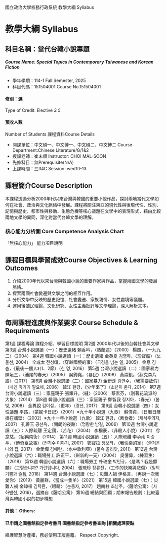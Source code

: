 國立政治大學校務行政系統 教學大綱 Syllabus
# 教學大綱 Syllabus
##  科目名稱：當代台韓小說專題
#####  Course Name: Special Topics in Contemporary Taiwanese and Korean Fiction
  * 學年學期：114-1 Fall Semester, 2025 
  * 科目代碼：151504001 Course No.151504001
#### 修別：選
Type of Credit: Elective 
_3.0_
#### 預收人數
Number of Students
課程資料Course Details
  * 開課單位：中文碩一、中文博一、中文碩二、中文博二 Course Department:Chinese Literature/G/1&2 
  * 授課老師：崔末順 Instructor: CHOI MAL-SOON 
  * 先修科目：無Prerequisite(N/A)
  * 上課時間：三34C Session: wed10-13 
##  課程簡介Course Description
本課程透過分析2000年代以來台灣與韓國的重要小說作品，探討兩地當代文學如何在社會、政治與文化脈絡中發展。課程將關注東亞的現代性與後現代性、性別、記憶與歷史、都市性與移動、生態危機等核心議題在文學中的表現形式，藉由比較兩地文學的異同，深化對當代台韓文學的理解。
###  核心能力分析圖 Core Competence Analysis Chart
「無核心能力」 
能力項目說明
##  課程目標與學習成效Course Objectives & Learning Outcomes 
1. 介紹2000年代以來台灣與韓國小說的重要作家與作品，掌握兩國文學的發展脈絡。
2. 探索兩國社會變遷與文學之間的相互作用。
3. 分析文學中反映的歷史記憶、社會變遷、家族親情、女性處境等議題。
4. 運用後殖民理論、文化研究、女性主義批評等文學理論，深入解析文本。
##  每周課程進度與作業要求 Course Schedule & Requirements
第1週 課程導論 課程介紹、學習目標說明
第2週 2000年代以後的台韓社會與文學
第3週 台灣小說選讀（一）：歷史遺緒
賴香吟，〈熱蘭遮〉（2000）
楊照，〈一九九二〉（2004）
第4週 韓國小說選讀（一）：歷史遺緒
金英夏 김영하，〈珍寶船〉（보물선, 2004）
全成太 전성태，〈穿越國境的事〉（국경을 넘는 일, 2005）
金息 김숨，《最後一個人》（1、2節）（한 명, 2016）
第5週 台灣小說選讀（二）：國家暴力
陳垣三，〈浦尾的春天〉（2005）
吳鈞堯，〈暴民〉（2008）
黃崇凱，〈狄克森片語〉（2017）
第6週 台灣小說選讀（二）：國家暴力
金衍洙 김연수，〈我需要放假〉（내겐 휴가가 필요해, 2006）
韓江 한강，《少年來了》（소년이 온다, 2014）
第7週 台灣小說選讀（三）：家庭親子
張耀升，〈縫〉（2006）
蔡素芬，〈別著花流淚的大象〉（2014）
第8週 韓國小說選讀（三）：家庭親子
鄭智我 정지아，〈春光〉（봄빛, 2008）
金異說 김이설，〈更年〉（경년, 2017）
第9週 台韓小說選讀（四）：女性議題
平路，〈蒙妮卡日記〉（2001）※九十年小說選（九歌）
蘇偉貞，〈日曆日曆掛在牆壁〉（2002）※九十一年小說選（九歌）
韓江 한강，〈素食者〉（채식주의자, 2007）
孔善玉 공선옥，〈開朗的夜路〉（명랑한 밤길, 2006） 
第10週 台灣小說選讀（五）：人際疏離
王定國，〈苦花〉（2004）
李桐豪，〈非殺人小說〉（2011）
徐念慈，〈紹興南街〉（2014）
第11週 韓國小說選讀（五）：人際疏離
李承雨 이승우，〈傳奇叟故事〉（전기수 이야기, 2007）
鄭寶拉 정보라，〈我快樂的家〉（즐거운 나의 집, 2017）
金愛爛 김애란，〈水中歌利亞〉（물속 골리앗, 2011）
第12週 台灣小說選讀（六）：職場勞工
許正平，〈嶄新的一天〉（2004）
吳億偉，〈練習生〉（2018）
第13週 韓國小說選讀（六）：職場勞工
朴玟奎 박민규，〈是嗎？我是麒麟〉（그렇습니까? 기린입니다, 2004）
張琉珍 장류진，〈工作的快樂與悲傷〉（일의 기쁨과 슬픔, 2018） 
第14週 台灣小說選讀（七）：災難人禍
伊格言，〈再說一次我愛你〉（2019）
黃麗群，〈當成一隻羊〉（2021）
第15週 韓國小說選讀（七）：災難人禍
金琸桓 김탁환，〈眼睛〉（눈동자, 2017）
趙南柱 조남주，〈薩哈公寓〉（사하맨션, 2019），選摘自《薩哈公寓》
第16週 總結與回顧；期末報告規劃：比較臺灣與韓國小說的初步構想
####  其他： Others:
####  已申請之圖書館指定參考書目  圖書館指定參考書查詢 |相關處理要點
維護智慧財產權，務必使用正版書籍。 Respect Copyright.